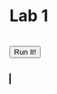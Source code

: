 <script type="text/javascript" src="{{url_for('static', filename='lib/codemirror/lib/codemirror.js') }}"></script>
<script type="text/javascript" src="{{url_for('static', filename='lib/codemirror/mode/python/python.js')}}"></script>
<script type="text/javascript" src="{{url_for('static', filename='lib/skulpt/dist/skulpt.js')}}"></script>
<script type="text/javascript" src="{{url_for('static', filename='lib/skulpt/dist/builtin.js')}}"></script>
<link rel="stylesheet" type="text/css" href="{{url_for('static', filename='lib/codemirror/lib/codemirror.css')}}" />
<link rel="stylesheet" type="text/css" href="{{url_for('static', filename='lib/codemirror/theme/cobalt.css')}}" />

<script type="text/javascript">
  var builtinRead = function(x) {
    if (Sk.builtinFiles === undefined ||
        Sk.builtinFiles['files'][x] === undefined)
      throw "File not found: '" + x + "'";
    return Sk.builtinFiles['files'][x];
  };
  var genOutf = function(execObj) {
    return function(text) {
      if (!('output' in execObj)) {
        execObj['output'] = '';
      }
      execObj['output'] += text;
    };
  };
  var executeCode = function(execObj) {
    try {
      Sk.configure({output: genOutf(execObj), read: builtinRead});
      eval(Sk.importMainWithBody('<stdin>', false, execObj['input']));
    } catch (err) {
      if (err.toString().trim() === "TypeError: Cannot read property 'constructor' of null") {
        execObj['error'] = 'Error: Your function does not have return value. Your function needs a return value.';
      } else if (err.toString().trim() === 'ImportError: No module named <stdin>') {
        execObj['error'] = 'Error: You did not type any code. You must type some code.';
      } else {
        execObj['error'] = err.toString();
      }
    }
  };
  var runit = function(code) {
    var runObj = {'input': code};
    executeCode(runObj);
    if (runObj['output'] !== undefined) {
      $('#lab_output').text(runObj['output']);
    } else {
      $('#lab_output').text(runObj['error']);
    }
    return runObj;
  };

  var lab_content = [
    ['Welcome to Lab 1! We are going to learn some turtle graphics today.',
    'import turtle\nwinston = turtle.Turtle()']
  ];

  $(function() {
    var editor, execObj, execHistory = [];
    Sk.canvas = 'turtle_canvas';
    Sk.pre = 'lab_output';
    editor = CodeMirror.fromTextArea(document.getElementById('lab_code'), {
      autofocus: true,
      theme: 'cobalt',
      lineNumbers: true,
      indentUnit: 4,
      mode: 'python'
    });
    $('#lab_run_code').click(function(e) {
      var runObj, testObjs, correct,
        code = editor.getValue().replace(/\t/g, '    ');
      runObs = runit(code);
    });
    var update = function(section) {
      $('#lab_text').text(lab_content[section][0]);
      editor.setValue(lab_content[section][1]);
    };

    update(0);
  });
</script>

Lab 1
=====

<div class="row">
  <div class="span6">
    <div id="lab_text"></div></br>
    <textarea id="lab_code" style="display:none;"></textarea>
    <button id="lab_run_code">Run It!</button>
    <pre id="lab_output"></pre>
  </div>
  <div class="span6" id="canvas_container">
    <canvas id="turtle_canvas" width="500" height="500" style="border: 1px solid black;"></canvas>
  </div>
</div>

